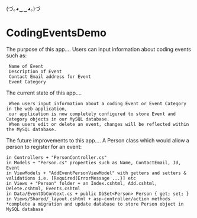 (づ｡◕‿‿◕｡)づ

# CodingEventsDemo

The purpose of this app.... Users can input information about coding events such as:

     Name of Event
     Description of Event
     Contact Email address for Event
     Event Category 


The current state of this app.... 

     When users input information about a coding Event or Event Category in the web application, 
     our application is now completely configured to store Event and Category objects in our MySQL database.
     When users edit or delete an event, changes will be reflected within the MySQL database.


The future improvements to this app.... A Person class which would allow a person to register for an event:

    in Controllers + "PersonController.cs"
    in Models + "Person.cs" properties such as Name, ContactEmail, Id, Event
    in ViewModels + "AddEventPersonViewModel" with getters and setters & validations i.e. [Required(ErrorMessage ...}] etc
    in Views + "Person" folder + an Index.cshtml, Add.cshtml, Delete.cshtml, Events.cshtml 
    in Data/EventDbContext.cs + public DbSet<Person> Person { get; set; }
    in Views/Shared/_layout.cshtml + asp-controller/action methods
    *complete a migration and update database to store Person object in MySQL database
                                             
                                      
                                                        
                                             
